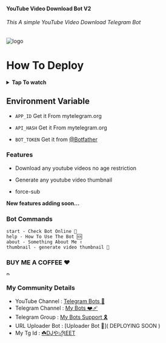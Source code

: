 #### YouTube Video Download Bot V2 
###### This A simple YouTube Video Download Telegram Bot


![logo](https://graph.org/file/754b7faa1308a13fc917f.jpg)


# How To Deploy

<b><details><summary>Tap To watch</summary>

### Heroku Video
<a href="https://youtu.be/ms_ApEgb0SA?feature=shared"><img alt="how to create" src="https://img.shields.io/badge/-YouTube-red?style=for-the-badge&logo=youtube&logoColor=white"/></a> 

### Render Video
<a href="https://youtu.be/A4l6LSPi-lM?feature=shared"><img alt="how to create" src="https://img.shields.io/badge/-YouTube-red?style=for-the-badge&logo=youtube&logoColor=white"/></a>

</b>
</details>

## Environment Variable

* `APP_ID` Get it From mytelegram.org

* `API_HASH` Get it From mytelegram.org

* `BOT_TOKEN` Get it from [@Botfather](https://t.me/botfather)


### Features

- Download any youtube videos no age restriction 

- Generate any youtube video thumbnail

- force-sub 

**New features adding soon...**
### Bot Commands 
```
start - Check Bot Online 🔔
help - How To Use The Bot 🆘
about - Something About Me ✌️
thumbnail - generate video thumbnail 🌁

```

### BUY ME A COFFEE ❤️
<a href="https://www.buymeacoffee.com/djpreet3215" target="_blank"><img src="https://media2.giphy.com/media/v1.Y2lkPTc5MGI3NjExeGs3aDR2YTd6MTZmYzVheHRjamVtbm05d3NzdDl1bm9rcHR1dG9oMSZlcD12MV9pbnRlcm5hbF9naWZfYnlfaWQmY3Q9cw/513lZvPf6khjIQFibF/giphy.gif" alt="Buy Me A Coffee" style="height: 8 !important;width: 8 !important;" ></a>

### My Community Details


- YouTube Channel : [Telegram Bots 🤖](https://youtube.com/@NTBOT?feature=share)
- Telegram Channel : [My Bots ❤️‍🩹](https://t.me/PreetModzNetworkz/66)
- Telegram Group : [My Bots Support 🎗️](https://t.me/MrBot02)
- URL Uploader Bot : [Uploader Bot 🚀]( DEPLOYING SOON )
- My Tg Id : [☘️DJや๖ۣۜℜEET](https://t.me/djpreetxbot)
